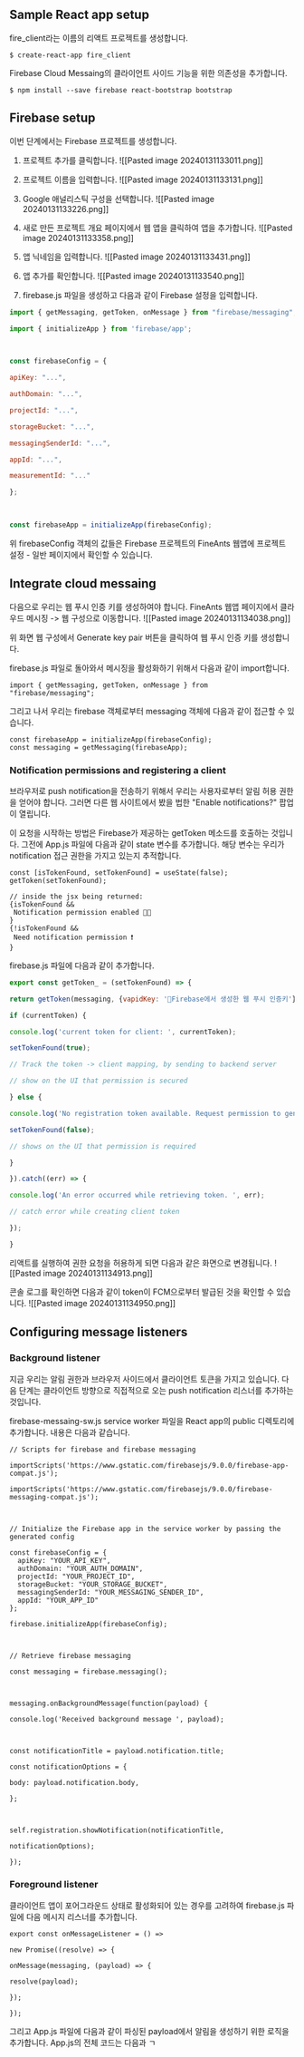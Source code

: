 ## Sample React app setup
fire_client라는 이름의 리액트 프로젝트를 생성합니다.
```
$ create-react-app fire_client
```

Firebase Cloud Messaing의 클라이언트 사이드 기능을 위한 의존성을 추가합니다.
```
$ npm install --save firebase react-bootstrap bootstrap
```


## Firebase setup
이번 단계에서는 Firebase 프로젝트를 생성합니다.

1. 프로젝트 추가를 클릭합니다.
![[Pasted image 20240131133011.png]]

2. 프로젝트 이름을 입력합니다.
![[Pasted image 20240131133131.png]]

3. Google 애널리스틱 구성을 선택합니다.
![[Pasted image 20240131133226.png]]

4. 새로 만든 프로젝트 개요 페이지에서 웹 앱을 클릭하여 앱을 추가합니다.
![[Pasted image 20240131133358.png]]

5. 앱 닉네임을 입력합니다.
![[Pasted image 20240131133431.png]]

6. 앱 추가를 확인합니다.
![[Pasted image 20240131133540.png]]

7. firebase.js 파일을 생성하고 다음과 같이 Firebase 설정을 입력합니다.
```js
import { getMessaging, getToken, onMessage } from "firebase/messaging";

import { initializeApp } from 'firebase/app';

  

const firebaseConfig = {

apiKey: "...",

authDomain: "...",

projectId: "...",

storageBucket: "...",

messagingSenderId: "...",

appId: "...",

measurementId: "..."

};

  

const firebaseApp = initializeApp(firebaseConfig);
```

위 firebaseConfig 객체의 값들은 Firebase 프로젝트의 FineAnts 웹앱에 프로젝트 설정 - 일반 페이지에서 확인할 수 있습니다.

## Integrate cloud messaing
다음으로 우리는 웹 푸시 인증 키를 생성하여야 합니다. FineAnts 웹앱 페이지에서 클라우드 메시징 -> 웹 구성으로 이동합니다.
![[Pasted image 20240131134038.png]]

위 화면 웹 구성에서 Generate key pair 버튼을 클릭하여 웹 푸시 인증 키를 생성합니다.

firebase.js 파일로 돌아와서 메시징을 활성화하기 위해서 다음과 같이 import합니다.
```
import { getMessaging, getToken, onMessage } from "firebase/messaging";
```

그리고 나서 우리는 firebase 객체로부터 messaging 객체에 다음과 같이 접근할 수 있습니다.
```
const firebaseApp = initializeApp(firebaseConfig);
const messaging = getMessaging(firebaseApp);
```

### Notification permissions and registering a client
브라우저로 push notification을 전송하기 위해서 우리는 사용자로부터 알림 허용 권한을 얻어야 합니다. 그러면 다른 웹 사이트에서 봤을 법한 "Enable notifications?" 팝업이 열립니다.

이 요청을 시작하는 방법은 Firebase가 제공하는 getToken 메소드를 호출하는 것입니다. 그전에 App.js 파일에 다음과 같이 state 변수를 추가합니다. 해당 변수는 우리가 notification 접근 권한을 가지고 있는지 추적합니다.

```
const [isTokenFound, setTokenFound] = useState(false);
getToken(setTokenFound);

// inside the jsx being returned:
{isTokenFound && 
 Notification permission enabled 👍🏻 
}
{!isTokenFound && 
 Need notification permission ❗️ 
}
```

firebase.js 파일에 다음과 같이 추가합니다.
```js
export const getToken_ = (setTokenFound) => {

return getToken(messaging, {vapidKey: 'Firebase에서 생성한 웹 푸시 인증키'}).then((currentToken) => {

if (currentToken) {

console.log('current token for client: ', currentToken);

setTokenFound(true);

// Track the token -> client mapping, by sending to backend server

// show on the UI that permission is secured

} else {

console.log('No registration token available. Request permission to generate one.');

setTokenFound(false);

// shows on the UI that permission is required

}

}).catch((err) => {

console.log('An error occurred while retrieving token. ', err);

// catch error while creating client token

});

}

```

리액트를 실행하여 권한 요청을 허용하게 되면 다음과 같은 화면으로 변경됩니다.
![[Pasted image 20240131134913.png]]

콘솔 로그를 확인하면 다음과 같이 token이 FCM으로부터 발급된 것을 확인할 수 있습니다.
![[Pasted image 20240131134950.png]]


## Configuring message listeners
### Background listener
지금 우리는 알림 권한과 브라우저 사이드에서 클라이언트 토큰을 가지고 있습니다. 다음 단계는 클라이언트 방향으로 직접적으로 오는 push notification 리스너를 추가하는 것입니다.

firebase-messaing-sw.js service worker 파일을 React app의 public 디렉토리에 추가합니다. 내용은 다음과 같습니다.
```
// Scripts for firebase and firebase messaging

importScripts('https://www.gstatic.com/firebasejs/9.0.0/firebase-app-compat.js');

importScripts('https://www.gstatic.com/firebasejs/9.0.0/firebase-messaging-compat.js');

  

// Initialize the Firebase app in the service worker by passing the generated config

const firebaseConfig = {
  apiKey: "YOUR_API_KEY",
  authDomain: "YOUR_AUTH_DOMAIN",
  projectId: "YOUR_PROJECT_ID",
  storageBucket: "YOUR_STORAGE_BUCKET",
  messagingSenderId: "YOUR_MESSAGING_SENDER_ID",
  appId: "YOUR_APP_ID"
};

firebase.initializeApp(firebaseConfig);

  

// Retrieve firebase messaging

const messaging = firebase.messaging();

  

messaging.onBackgroundMessage(function(payload) {

console.log('Received background message ', payload);

  

const notificationTitle = payload.notification.title;

const notificationOptions = {

body: payload.notification.body,

};

  

self.registration.showNotification(notificationTitle,

notificationOptions);

});
```


### Foreground listener
클라이언트 앱이 포어그라운드 상태로 활성화되어 있는 경우를 고려하여 firebase.js 파일에 다음 메시지 리스너를 추가합니다.
```
export const onMessageListener = () =>

new Promise((resolve) => {

onMessage(messaging, (payload) => {

resolve(payload);

});

});
```

그리고 App.js 파일에 다음과 같이 파싱된 payload에서 알림을 생성하기 위한 로직을 추가합니다. App.js의 전체 코드는 다음과 ㄱ
```

```
